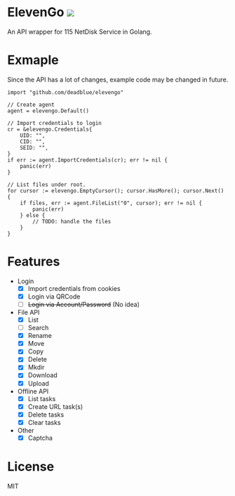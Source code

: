 # ElevenGo ![](https://img.shields.io/badge/status-WIP-green.svg)

An API wrapper for 115 NetDisk Service in Golang.

# Exmaple

Since the API has a lot of changes, example code may be changed in future.

```
import "github.com/deadblue/elevengo"

// Create agent
agent = elevengo.Default()

// Import credentials to login
cr = &elevengo.Credentials{
    UID: "",
    CID: "",
    SEID: "",
}
if err := agent.ImportCredentials(cr); err != nil {
    panic(err)
}

// List files under root.
for cursor := elevengo.EmptyCursor(); cursor.HasMore(); cursor.Next() {
    if files, err := agent.FileList("0", cursor); err != nil {
        panic(err)
    } else {
        // TODO: handle the files
    }
}

```

# Features

* Login
  * [x] Import credentials from cookies
  * [x] Login via QRCode
  * [ ] ~~Login via Account/Password~~ (No idea)
* File API
  * [x] List
  * [ ] Search
  * [x] Rename
  * [x] Move
  * [x] Copy
  * [x] Delete
  * [x] Mkdir
  * [x] Download
  * [x] Upload
* Offline API
  * [x] List tasks
  * [x] Create URL task(s)
  * [x] Delete tasks
  * [x] Clear tasks
* Other
  * [X] Captcha

# License

MIT